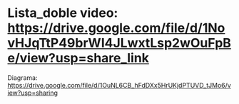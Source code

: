# Lista_doble video: https://drive.google.com/file/d/1NovHJqTtP49brWI4JLwxtLsp2wOuFpBe/view?usp=share_link

Diagrama: https://drive.google.com/file/d/1OuNL6CB_hFdDXx5HrUKjdPTUVD_tJMo6/view?usp=sharing
